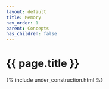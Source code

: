 ```yaml
---
layout: default
title: Memory
nav_order: 1
parent: Concepts
has_children: false
---
```


{{ page.title }}
======================

{% include under_construction.html %}


<br>

<br>
